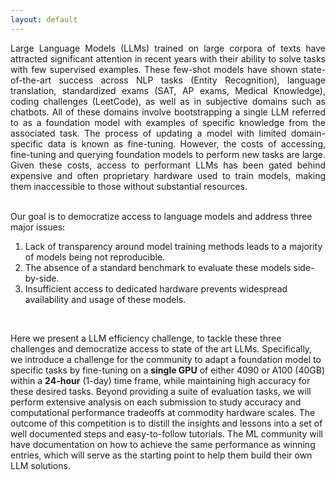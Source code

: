 ```yaml
---
layout: default
---
```


<p style='text-align: justify;'>
Large Language Models (LLMs) trained on large corpora of texts have attracted significant attention in recent years with their ability to solve tasks with few supervised examples. These few-shot models have shown state-of-the-art success across NLP tasks (Entity Recognition), language translation, standardized exams (SAT, AP exams, Medical Knowledge), coding challenges (LeetCode), as well as in subjective domains such as chatbots. All of these domains involve bootstrapping a single LLM referred to as a foundation model with examples of specific knowledge from the associated task. The process of updating a model with limited domain-specific data is known as fine-tuning. However, the costs of accessing, fine-tuning and querying foundation models to perform new tasks are large. Given these costs, access to performant LLMs has been gated behind expensive and often proprietary hardware used to train models, making them inaccessible to those without substantial resources. </p>

<br>
Our goal is to democratize access to language models and address three major issues:

1. Lack of transparency around model training methods leads to a majority of models being not reproducible. 
2. The absence of a standard benchmark to evaluate these models side-by-side. 
3. Insufficient access to dedicated hardware prevents widespread availability and usage of these models. 

<br>

<p style='text-align: justify;'>

Here we present a LLM efficiency challenge, to tackle these three challenges and democratize access to state of the art LLMs. Specifically, we introduce a challenge for the community to adapt a foundation model to specific tasks by fine-tuning on a **single GPU** of either 4090 or A100 (40GB) within a **24-hour** (1-day) time frame, while maintaining high accuracy for these desired tasks. Beyond providing a suite of evaluation tasks, we will perform extensive analysis on each submission to study accuracy and computational performance tradeoffs at commodity hardware scales. The outcome of this competition is to distill the insights and lessons into a set of well documented steps and easy-to-follow tutorials. The ML community will have documentation on how to achieve the same performance as winning entries, which will serve as the starting point to help them build their own LLM solutions.

</p>